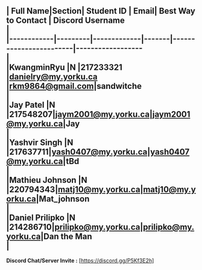 | Full Name|Section| Student ID | Email| Best Way to Contact | Discord Username  
|  
|------------|---------|-------------|-------|------------------------|------------------  
|  
|KwangminRyu |N |217233321   |danielry@my.yorku.ca |rkm9864@gmail.com|sandwitche  
|  
|Jay Patel |N |217548207|jaym2001@my.yorku.ca|jaym2001@my.yorku.ca|Jay  
|  
|Yashvir Singh |N |217637711|yash0407@my.yorku.ca|yash0407@my.yorku.ca|tBd  
|  
|Mathieu Johnson |N |220794343|matj10@my.yorku.ca|matj10@my.yorku.ca|Mat_johnson  
|  
|Daniel Prilipko |N |214286710|prilipko@my.yorku.ca|prilipko@my.yorku.ca|Dan the Man  
|  
---  
**Discord Chat/Server Invite :** [https://discord.gg/P5Kf3E2h]
